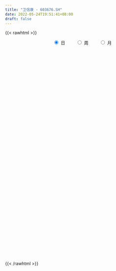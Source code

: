```yaml
---
title: "卫信康 - 603676.SH"
date: 2022-05-24T19:51:41+08:00
draft: false
---
```

{{< rawhtml >}}
    <div style="text-align: center">
        <label style="padding: 1rem;"><input style="margin-right: .5rem" type="radio" name="period" value="D" checked onclick="period_change(this)">日</label>
        <label style="padding: 1rem;"><input style="margin-right: .5rem" type="radio" name="period" value="W" onclick="period_change(this)">周</label>
        <label style="padding: 1rem;"><input style="margin-right: .5rem" type="radio" name="period" value="M" onclick="period_change(this)">月</label>
    </div>
    <div id="chart" style="height: 700px;"></div> 
    <script type="text/javascript">
        const D_v = [51469.38,38297.45,28417.0,18062.0,15364.0,13854.78,20343.0,12033.0,12752.0,13199.0,12046.0,19842.0,9001.0,27694.0,12407.0,10334.0,9822.0,8444.0,9913.0,22458.0,13952.34,9989.0,15238.0,9345.21,10021.65,7150.0,7263.0,8282.07,5361.0,6515.0,7981.56,6545.2,5023.66,6640.21,18633.0,10485.0,8469.0,8547.0,7945.0,9539.2,12580.41,9704.0,7176.0,8387.56,8080.0,9145.07,9923.0,33680.2,16394.0,13891.58,9801.7,11258.21,7076.0,8524.0,7328.0,6845.0,7321.78,10237.0,11232.2,5251.0,5766.0,6593.0,6532.93,7504.97,7761.0,6211.07,15252.0,23935.0,58861.55,142239.61,79135.41,52241.41,31702.41,38701.0,30634.76,33132.41,18964.27,28352.0,24193.0,20088.35,25579.0,39468.0,29443.0,21158.0,19043.0,20056.0,29742.0,30616.0,22480.0,54378.0,38755.0,30558.0,33265.0,23642.0,84705.91,62826.0,45919.0,27436.41,68229.91,39587.0,30667.0,76437.0,46989.0,30544.0,28508.0,21761.0,32724.72,15696.91,26702.0,14794.0,14939.0,15661.0,12361.0,22045.0,24728.0,25285.41,11933.0,12521.0,10003.0,16863.0,13709.0,14548.0,17089.0,16891.0,17720.0,15606.0,13464.0,13029.0,17147.0,10957.0,12429.0,12118.0,23657.0,17147.0,22587.78,29325.78,26218.0,30756.0,20590.0,20632.98,14948.96,10660.04,17464.0,13431.98,16808.98,30203.0,17222.0,14065.0,16259.78,30285.0,23901.0,33184.72,22745.0,37470.0,44166.0,28099.0,46599.0,38379.0,50901.04,52855.85,59975.0,36475.0,38357.0,35196.1,81528.72,35828.65,393251.87,240738.69,194837.72,140002.09,88753.0,101485.29,73860.0,39254.0,91150.0,59311.0,55040.0,50745.91,37150.0,38376.0,43866.0,65751.0,60310.0,42166.96,48074.0,27195.0,37824.0,30246.0,47927.96,35173.0,39691.0,63027.06,33166.0,30417.0,26086.0,21210.0,20202.0,43040.0,42641.0,42037.98,44777.0,43862.0,35649.0,41135.0,38302.0,38516.0,35529.0,26231.8,61080.0,155083.0,94805.0,108165.0,87726.0,57350.0,41761.78,47566.94,71077.94,41990.94,44755.0,40146.0,34773.0,27155.0,20821.0,25433.0,20025.0,25244.0,22538.0,20167.0,21314.0,32737.0,21119.0,41864.0,30974.0,35667.0,23232.8,9160.0,130161.21,63788.0,51487.0,41949.0,43337.8,47294.0,36605.8,31880.0,27051.0,23199.0,26757.8,29093.0,23125.0,33556.0]
const D_histogram = [0.0,-0.0006317949,-0.0180389299,-0.0248022257,-0.0333282251,-0.0367499902,-0.0474371343,-0.0512819713,-0.0423127966,-0.036419918,-0.0276267495,-0.032570416,-0.0274750053,-0.0061958299,0.0001684967,0.0024728087,0.0008295971,0.0063690527,0.0084474415,0.0031228817,0.0023647745,-0.0037931135,-0.0187476173,-0.0288163505,-0.0377819859,-0.0352892886,-0.024388617,-0.0151156009,-0.0073144232,-0.002104398,0.0012132212,0.0082734498,0.0077178581,0.0100584721,0.0204505138,0.0161523565,0.0175132316,0.0152898803,0.0160071212,0.0076443832,0.0048604586,0.0063462627,0.011054074,0.0104894483,0.0117312653,0.0146516662,0.0203522146,0.0344700295,0.0390050947,0.0365690653,0.0291698645,0.014514002,-0.0014022849,-0.0223764402,-0.0300540299,-0.0308411486,-0.0201779552,-0.0073181572,0.0005173881,0.0016010144,-0.0028841391,0.001507353,0.0093143798,0.0111735913,0.0130109574,0.0172613654,0.0272293023,0.0376435721,0.0936545822,0.1265936738,0.1156148842,0.0997574164,0.0833605249,0.073676856,0.0564152585,0.0319893785,0.0132150728,0.0021280078,-0.0016499617,-0.0083030432,-0.0010742603,0.0163934401,0.0201803468,0.020253299,0.0147575478,0.0041113721,0.0048256156,-0.0231259823,-0.0356179646,-0.0332168919,-0.0234458311,-0.0120668883,0.0010271968,-0.0008086941,0.0283008071,0.0228853247,-0.0237214959,-0.0425948458,-0.0104519304,0.0086098176,0.013986435,0.039827874,0.045142008,0.0352940316,0.0310566057,0.0189999333,-0.0050270849,-0.0161405912,-0.0427914946,-0.0547119635,-0.0719663307,-0.0921335302,-0.107115658,-0.1095220608,-0.097288706,-0.1094841719,-0.1080225342,-0.0965549515,-0.0843023309,-0.0675405878,-0.0505918836,-0.0298319292,-0.0096179652,-0.0003565949,0.0149569275,0.018548909,0.0247743077,0.0252475268,0.0296911597,0.0286646366,0.0273888886,0.027875913,0.0357605099,0.0414051667,0.0375974796,0.0490389886,0.0540106064,0.0462470038,0.0422899661,0.0235990871,0.0074483446,-0.0030897343,0.0012985643,0.0007695395,0.0048425297,0.0179571901,0.0213325114,0.0234832557,0.019594777,0.0267582731,0.0302015969,0.040636498,0.0305632385,0.0304304407,0.0428475024,0.0445130461,0.0488236314,0.0512639473,0.0618598979,0.0743184874,0.0539368709,0.0451878097,0.0191965681,0.0137113147,0.0666456541,0.1590130476,0.2421738926,0.2316898961,0.1874215363,0.1155749449,0.0720654086,0.0095048047,-0.0528042995,-0.096891008,-0.1346824593,-0.1477329838,-0.1761643634,-0.1651191594,-0.1429351751,-0.1280084713,-0.1079103895,-0.0802732,-0.0932106602,-0.0821874513,-0.0584512221,-0.0450885575,-0.0279765664,-0.0144532578,0.0140137078,0.0196903639,0.0375434564,0.0320127436,0.0369313691,0.0282739451,0.0140494172,0.0021546015,-0.0038323009,-0.0026027766,0.0018149894,-0.0360388277,-0.0753467959,-0.0546216278,-0.0297778153,-0.0189032396,-0.0517728283,-0.0668233215,-0.0640202855,-0.0564097943,0.011379429,0.0482139394,0.0776457064,0.1026322749,0.1130780961,0.1014793873,0.0815457388,0.0649051267,0.0619019253,0.0400211392,0.0245948286,-0.0109222147,-0.0635267502,-0.1124518084,-0.1313607198,-0.1607979365,-0.1751409767,-0.1935502744,-0.2035293881,-0.2008558531,-0.1956778327,-0.2066244463,-0.2081257672,-0.2395299674,-0.2568520372,-0.2453471086,-0.2253905372,-0.1521676612,-0.0707481462,-0.0074433322,0.0533313163,0.1034690559,0.1376938907,0.1757912863,0.208174546,0.2137444111,0.1959854218,0.179404863,0.1589177889,0.1379703003,0.1270905223,0.0813201796]
const D_fast = [0.0,-0.0007897436,-0.0227066111,-0.0356704634,-0.052528519,-0.0651377817,-0.0876842094,-0.1043495392,-0.1059585636,-0.1091706646,-0.1072841834,-0.1203704539,-0.1221437946,-0.1024135766,-0.0960071258,-0.0930846116,-0.094520424,-0.0873887052,-0.083198456,-0.0877422954,-0.087909209,-0.0950153754,-0.1146567835,-0.1319296043,-0.1503407362,-0.156670361,-0.1518668436,-0.1463727278,-0.1404001558,-0.1357162301,-0.1320953057,-0.1229667147,-0.1215928418,-0.1167376098,-0.1012329396,-0.1014930079,-0.0957538248,-0.0941547061,-0.0894356848,-0.0958873271,-0.097456137,-0.0943837672,-0.0869124374,-0.0848547011,-0.0806800677,-0.0740967503,-0.0633081483,-0.0405728259,-0.026286487,-0.0195802501,-0.0196869848,-0.0307143468,-0.0469812049,-0.0735494703,-0.0887405674,-0.0972379733,-0.0916192687,-0.08058901,-0.0726241177,-0.0711402378,-0.076346426,-0.0715780957,-0.061442474,-0.0567898647,-0.0516997592,-0.0431340098,-0.0263587474,-0.0065335845,0.0728910711,0.1374785811,0.1554035126,0.1644853989,0.1689286386,0.1776641838,0.1745064008,0.1580778655,0.1426073279,0.1320522649,0.127861805,0.1191329626,0.1260931806,0.147659241,0.1564912343,0.1616275113,0.159821147,0.1502028143,0.1521234617,0.1183903683,0.0969938949,0.0910907445,0.0950003476,0.1033625683,0.1167134526,0.1146753882,0.1508600911,0.15116594,0.0986287453,0.069106684,0.0986366168,0.1198508192,0.1287240454,0.1645224529,0.1811220889,0.1800976203,0.1836243459,0.1763176569,0.1510338674,0.1358852133,0.0985364363,0.0729379764,0.0376920266,-0.0055085554,-0.0472695977,-0.0770565157,-0.0891453374,-0.1287118462,-0.1542558421,-0.1669269974,-0.1757499595,-0.1758733633,-0.17157263,-0.1582706579,-0.1404611852,-0.1312889637,-0.1122362093,-0.1040070005,-0.091588025,-0.0848029242,-0.0729365014,-0.0667968653,-0.0612253912,-0.0537693885,-0.0369446641,-0.0209487157,-0.0153570329,0.0083442233,0.0268184926,0.0306166411,0.0372320948,0.0244409877,0.0101523312,-0.0011581812,0.0035547585,0.0032181185,0.0085017411,0.0261056991,0.0348141482,0.0428357064,0.043845922,0.0576989864,0.0686927094,0.0892867349,0.0868542851,0.0943290975,0.1174580348,0.13025184,0.1467683331,0.1620246359,0.188085561,0.2191237723,0.2122263735,0.2147742648,0.1935821651,0.1915247405,0.2611204934,0.3932411488,0.5369454669,0.5843839445,0.5869709688,0.5440181136,0.5185249294,0.4583405267,0.3828303476,0.3145208871,0.243058821,0.1930750505,0.1206025801,0.0903679942,0.0768181848,0.0597427707,0.0528632552,0.0604321447,0.0241920194,0.0146683655,0.0237917891,0.0258823144,0.0360001639,0.0459101581,0.0778805506,0.0884797977,0.1157187543,0.1181912274,0.1323426951,0.1307537574,0.1200415839,0.1086854185,0.1017404408,0.1023192709,0.1071907843,0.0603272603,0.0021825931,0.0092523543,0.026651713,0.0328004788,-0.013012317,-0.0447686406,-0.057970676,-0.0644626333,0.0061714472,0.0550594425,0.1039026361,0.1545472733,0.1932626185,0.2070337566,0.2074865427,0.2070722123,0.2195444923,0.2076689909,0.1983913874,0.1601437905,0.0916575674,0.0146195571,-0.0371295343,-0.1067662351,-0.1648945194,-0.2316913858,-0.2925528465,-0.3400932747,-0.3838347125,-0.4464374377,-0.4999702003,-0.5912568924,-0.6727919715,-0.7226238201,-0.759014883,-0.7238339222,-0.6601014439,-0.5986574629,-0.5245499853,-0.4485449817,-0.3798966743,-0.297851457,-0.2134245608,-0.154418593,-0.1231812269,-0.0949105699,-0.0756681968,-0.0621231103,-0.0412302577,-0.0666705555]
const D_slow = [0.0,-0.0001579487,-0.0046676812,-0.0108682376,-0.0192002939,-0.0283877915,-0.040247075,-0.0530675679,-0.063645767,-0.0727507465,-0.0796574339,-0.0878000379,-0.0946687892,-0.0962177467,-0.0961756225,-0.0955574203,-0.0953500211,-0.0937577579,-0.0916458975,-0.0908651771,-0.0902739835,-0.0912222619,-0.0959091662,-0.1031132538,-0.1125587503,-0.1213810724,-0.1274782267,-0.1312571269,-0.1330857327,-0.1336118322,-0.1333085269,-0.1312401644,-0.1293106999,-0.1267960819,-0.1216834534,-0.1176453643,-0.1132670564,-0.1094445863,-0.105442806,-0.1035317102,-0.1023165956,-0.1007300299,-0.0979665114,-0.0953441493,-0.092411333,-0.0887484165,-0.0836603628,-0.0750428554,-0.0652915818,-0.0561493154,-0.0488568493,-0.0452283488,-0.04557892,-0.0511730301,-0.0586865376,-0.0663968247,-0.0714413135,-0.0732708528,-0.0731415058,-0.0727412522,-0.0734622869,-0.0730854487,-0.0707568538,-0.0679634559,-0.0647107166,-0.0603953752,-0.0535880497,-0.0441771566,-0.0207635111,0.0108849074,0.0397886284,0.0647279825,0.0855681137,0.1039873277,0.1180911423,0.126088487,0.1293922552,0.1299242571,0.1295117667,0.1274360059,0.1271674408,0.1312658008,0.1363108875,0.1413742123,0.1450635992,0.1460914422,0.1472978461,0.1415163506,0.1326118594,0.1243076364,0.1184461787,0.1154294566,0.1156862558,0.1154840823,0.1225592841,0.1282806152,0.1223502413,0.1117015298,0.1090885472,0.1112410016,0.1147376104,0.1246945789,0.1359800809,0.1448035888,0.1525677402,0.1573177235,0.1560609523,0.1520258045,0.1413279309,0.12764994,0.1096583573,0.0866249748,0.0598460603,0.0324655451,0.0081433686,-0.0192276744,-0.0462333079,-0.0703720458,-0.0914476285,-0.1083327755,-0.1209807464,-0.1284387287,-0.13084322,-0.1309323687,-0.1271931368,-0.1225559096,-0.1163623327,-0.110050451,-0.1026276611,-0.0954615019,-0.0886142798,-0.0816453015,-0.072705174,-0.0623538824,-0.0529545125,-0.0406947653,-0.0271921137,-0.0156303628,-0.0050578713,0.0008419005,0.0027039867,0.0019315531,0.0022561942,0.002448579,0.0036592115,0.008148509,0.0134816368,0.0193524507,0.024251145,0.0309407133,0.0384911125,0.048650237,0.0562910466,0.0638986568,0.0746105324,0.0857387939,0.0979447018,0.1107606886,0.1262256631,0.1448052849,0.1582895026,0.1695864551,0.1743855971,0.1778134258,0.1944748393,0.2342281012,0.2947715743,0.3526940484,0.3995494325,0.4284431687,0.4464595208,0.448835722,0.4356346471,0.4114118951,0.3777412803,0.3408080343,0.2967669435,0.2554871536,0.2197533599,0.187751242,0.1607736447,0.1407053447,0.1174026796,0.0968558168,0.0822430112,0.0709708719,0.0639767303,0.0603634158,0.0638668428,0.0687894338,0.0781752979,0.0861784838,0.095411326,0.1024798123,0.1059921666,0.106530817,0.1055727417,0.1049220476,0.1053757949,0.096366088,0.077529389,0.0638739821,0.0564295283,0.0517037184,0.0387605113,0.0220546809,0.0060496095,-0.008052839,-0.0052079818,0.0068455031,0.0262569297,0.0519149984,0.0801845224,0.1055543693,0.1259408039,0.1421670856,0.1576425669,0.1676478517,0.1737965589,0.1710660052,0.1551843176,0.1270713655,0.0942311856,0.0540317014,0.0102464573,-0.0381411113,-0.0890234584,-0.1392374216,-0.1881568798,-0.2398129914,-0.2918444332,-0.351726925,-0.4159399343,-0.4772767115,-0.5336243458,-0.5716662611,-0.5893532976,-0.5912141307,-0.5778813016,-0.5520140376,-0.517590565,-0.4736427434,-0.4215991069,-0.3681630041,-0.3191666487,-0.2743154329,-0.2345859857,-0.2000934106,-0.16832078,-0.1479907351]
const D_data = [['2021-05-13', 8.3987, 8.6757, 8.2899, 8.7746],['2021-05-14', 8.646, 8.6658, 8.5075, 8.8142],['2021-05-17', 8.6757, 8.3987, 8.3295, 8.7351],['2021-05-18', 8.3097, 8.4482, 8.2701, 8.4482],['2021-05-19', 8.4086, 8.3591, 8.3492, 8.5273],['2021-05-20', 8.3295, 8.3591, 8.2305, 8.4581],['2021-05-21', 8.3591, 8.191, 8.1811, 8.4482],['2021-05-24', 8.1217, 8.191, 8.092, 8.2108],['2021-05-25', 8.2108, 8.3196, 8.2009, 8.3295],['2021-05-26', 8.3196, 8.28, 8.2404, 8.3789],['2021-05-27', 8.2701, 8.3196, 8.2503, 8.3196],['2021-05-28', 8.2602, 8.1217, 8.1019, 8.3295],['2021-05-31', 8.1712, 8.2108, 8.1217, 8.2206],['2021-06-01', 8.2899, 8.4581, 8.2108, 8.5471],['2021-06-02', 8.44, 8.33, 8.31, 8.48],['2021-06-03', 8.32, 8.29, 8.26, 8.37],['2021-06-04', 8.3, 8.23, 8.22, 8.31],['2021-06-07', 8.24, 8.32, 8.23, 8.35],['2021-06-08', 8.32, 8.29, 8.26, 8.38],['2021-06-09', 8.29, 8.18, 8.12, 8.3],['2021-06-10', 8.18, 8.21, 8.11, 8.24],['2021-06-11', 8.24, 8.11, 8.11, 8.24],['2021-06-15', 8.2, 7.92, 7.9, 8.2],['2021-06-16', 7.88, 7.88, 7.85, 7.98],['2021-06-17', 7.89, 7.8, 7.76, 7.9],['2021-06-18', 7.8, 7.88, 7.74, 7.9],['2021-06-21', 7.88, 7.98, 7.87, 8.04],['2021-06-22', 7.98, 7.98, 7.92, 8.03],['2021-06-23', 7.95, 7.98, 7.93, 8.02],['2021-06-24', 8.0, 7.96, 7.94, 8.02],['2021-06-25', 7.96, 7.94, 7.86, 7.96],['2021-06-28', 7.93, 8.0, 7.92, 8.01],['2021-06-29', 8.01, 7.91, 7.9, 8.01],['2021-06-30', 7.9, 7.94, 7.86, 7.98],['2021-07-01', 7.95, 8.07, 7.93, 8.2],['2021-07-02', 8.07, 7.9, 7.87, 8.08],['2021-07-05', 7.9, 7.96, 7.88, 8.05],['2021-07-06', 8.0, 7.91, 7.88, 8.02],['2021-07-07', 7.89, 7.94, 7.88, 7.95],['2021-07-08', 7.9, 7.8, 7.8, 7.95],['2021-07-09', 7.77, 7.83, 7.62, 7.84],['2021-07-12', 7.85, 7.87, 7.81, 7.91],['2021-07-13', 7.98, 7.92, 7.85, 7.98],['2021-07-14', 7.92, 7.86, 7.85, 7.92],['2021-07-15', 7.85, 7.88, 7.72, 7.88],['2021-07-16', 7.87, 7.91, 7.84, 7.95],['2021-07-19', 7.86, 7.97, 7.78, 7.98],['2021-07-20', 8.03, 8.14, 7.9, 8.27],['2021-07-21', 8.13, 8.09, 8.05, 8.22],['2021-07-22', 8.08, 8.03, 7.96, 8.09],['2021-07-23', 8.03, 7.96, 7.92, 8.03],['2021-07-26', 7.94, 7.82, 7.68, 7.98],['2021-07-27', 7.78, 7.72, 7.7, 7.83],['2021-07-28', 7.72, 7.54, 7.44, 7.72],['2021-07-29', 7.59, 7.6, 7.52, 7.7],['2021-07-30', 7.58, 7.63, 7.46, 7.63],['2021-08-02', 7.62, 7.77, 7.58, 7.77],['2021-08-03', 7.99, 7.84, 7.8, 7.99],['2021-08-04', 7.88, 7.82, 7.7, 7.88],['2021-08-05', 7.79, 7.75, 7.71, 7.86],['2021-08-06', 7.75, 7.66, 7.62, 7.76],['2021-08-09', 7.67, 7.76, 7.62, 7.81],['2021-08-10', 7.74, 7.83, 7.74, 7.84],['2021-08-11', 7.83, 7.78, 7.76, 7.85],['2021-08-12', 7.99, 7.79, 7.72, 7.99],['2021-08-13', 7.79, 7.84, 7.76, 7.84],['2021-08-16', 7.85, 7.96, 7.79, 7.98],['2021-08-17', 7.94, 8.04, 7.91, 8.07],['2021-08-18', 8.4, 8.84, 8.31, 8.84],['2021-08-19', 8.84, 8.88, 8.69, 9.4],['2021-08-20', 8.78, 8.49, 8.42, 8.85],['2021-08-23', 8.41, 8.45, 8.3, 8.5],['2021-08-24', 8.39, 8.44, 8.33, 8.48],['2021-08-25', 8.4, 8.53, 8.34, 8.62],['2021-08-26', 8.49, 8.43, 8.37, 8.62],['2021-08-27', 8.42, 8.28, 8.19, 8.45],['2021-08-30', 8.32, 8.27, 8.21, 8.32],['2021-08-31', 8.26, 8.31, 8.23, 8.35],['2021-09-01', 8.3, 8.38, 8.25, 8.4],['2021-09-02', 8.41, 8.33, 8.25, 8.44],['2021-09-03', 8.36, 8.52, 8.29, 8.53],['2021-09-06', 8.51, 8.74, 8.44, 8.78],['2021-09-07', 8.73, 8.66, 8.53, 8.78],['2021-09-08', 8.59, 8.66, 8.54, 8.69],['2021-09-09', 8.65, 8.61, 8.58, 8.75],['2021-09-10', 8.53, 8.53, 8.51, 8.72],['2021-09-13', 8.42, 8.67, 8.15, 8.69],['2021-09-14', 8.66, 8.25, 8.21, 8.66],['2021-09-15', 8.26, 8.33, 8.21, 8.4],['2021-09-16', 8.32, 8.48, 8.26, 8.95],['2021-09-17', 8.48, 8.6, 8.37, 8.7],['2021-09-22', 8.54, 8.68, 8.5, 8.79],['2021-09-23', 8.63, 8.78, 8.61, 8.78],['2021-09-24', 8.76, 8.64, 8.51, 8.77],['2021-09-27', 8.62, 9.13, 8.48, 9.15],['2021-09-28', 9.0, 8.8, 8.61, 9.07],['2021-09-29', 8.68, 8.16, 8.04, 8.74],['2021-09-30', 8.21, 8.32, 8.18, 8.43],['2021-10-08', 8.32, 8.99, 8.3, 9.06],['2021-10-11', 9.09, 8.98, 8.88, 9.11],['2021-10-12', 9.0, 8.9, 8.82, 9.15],['2021-10-13', 8.91, 9.28, 8.91, 9.66],['2021-10-14', 9.2, 9.16, 9.05, 9.4],['2021-10-15', 9.14, 9.01, 9.0, 9.3],['2021-10-18', 8.93, 9.09, 8.87, 9.2],['2021-10-19', 9.1, 8.99, 8.9, 9.1],['2021-10-20', 8.97, 8.77, 8.69, 8.97],['2021-10-21', 8.82, 8.85, 8.72, 8.87],['2021-10-22', 8.79, 8.55, 8.51, 8.84],['2021-10-25', 8.47, 8.61, 8.47, 8.67],['2021-10-26', 8.55, 8.43, 8.41, 8.64],['2021-10-27', 8.42, 8.24, 8.22, 8.48],['2021-10-28', 8.25, 8.14, 8.13, 8.36],['2021-10-29', 8.29, 8.17, 8.07, 8.29],['2021-11-01', 8.19, 8.3, 8.0, 8.36],['2021-11-02', 8.22, 7.91, 7.9, 8.34],['2021-11-03', 7.92, 7.96, 7.88, 8.03],['2021-11-04', 7.99, 8.03, 7.91, 8.17],['2021-11-05', 8.05, 8.02, 7.98, 8.09],['2021-11-08', 8.0, 8.08, 7.76, 8.08],['2021-11-09', 8.0, 8.11, 7.98, 8.16],['2021-11-10', 8.18, 8.21, 8.03, 8.21],['2021-11-11', 8.17, 8.28, 8.15, 8.32],['2021-11-12', 8.31, 8.2, 8.12, 8.31],['2021-11-15', 8.2, 8.33, 8.2, 8.35],['2021-11-16', 8.3, 8.23, 8.23, 8.41],['2021-11-17', 8.29, 8.29, 8.21, 8.31],['2021-11-18', 8.29, 8.24, 8.23, 8.44],['2021-11-19', 8.23, 8.31, 8.1, 8.32],['2021-11-22', 8.26, 8.26, 8.22, 8.38],['2021-11-23', 8.2, 8.26, 8.17, 8.28],['2021-11-24', 8.23, 8.29, 8.18, 8.3],['2021-11-25', 8.25, 8.42, 8.25, 8.49],['2021-11-26', 8.42, 8.45, 8.31, 8.47],['2021-11-29', 8.45, 8.36, 8.31, 8.6],['2021-11-30', 8.34, 8.6, 8.28, 8.62],['2021-12-01', 8.56, 8.6, 8.48, 8.7],['2021-12-02', 8.6, 8.47, 8.45, 8.75],['2021-12-03', 8.48, 8.52, 8.44, 8.65],['2021-12-06', 8.5, 8.3, 8.27, 8.5],['2021-12-07', 8.34, 8.25, 8.12, 8.35],['2021-12-08', 8.25, 8.25, 8.18, 8.28],['2021-12-09', 8.22, 8.42, 8.22, 8.44],['2021-12-10', 8.4, 8.37, 8.34, 8.45],['2021-12-13', 8.37, 8.44, 8.32, 8.47],['2021-12-14', 8.44, 8.61, 8.37, 8.67],['2021-12-15', 8.64, 8.55, 8.51, 8.64],['2021-12-16', 8.52, 8.57, 8.51, 8.62],['2021-12-17', 8.57, 8.51, 8.47, 8.57],['2021-12-20', 8.46, 8.68, 8.4, 8.68],['2021-12-21', 8.68, 8.69, 8.58, 8.72],['2021-12-22', 8.69, 8.85, 8.65, 8.95],['2021-12-23', 8.85, 8.63, 8.61, 8.85],['2021-12-24', 8.61, 8.76, 8.53, 8.87],['2021-12-27', 8.7, 8.99, 8.66, 9.09],['2021-12-28', 8.96, 8.94, 8.85, 9.06],['2021-12-29', 8.9, 9.04, 8.88, 9.23],['2021-12-30', 9.04, 9.09, 8.93, 9.14],['2021-12-31', 9.09, 9.29, 8.99, 9.41],['2022-01-04', 9.27, 9.45, 9.2, 9.55],['2022-01-05', 9.52, 9.09, 9.01, 9.52],['2022-01-06', 9.08, 9.22, 9.04, 9.26],['2022-01-07', 9.15, 8.96, 8.9, 9.3],['2022-01-10', 8.99, 9.17, 8.96, 9.22],['2022-01-11', 9.18, 10.09, 9.11, 10.09],['2022-01-12', 11.1, 11.1, 11.1, 11.1],['2022-01-13', 12.2, 11.66, 11.03, 12.21],['2022-01-14', 10.8, 10.92, 10.58, 11.5],['2022-01-17', 10.95, 10.57, 10.49, 11.18],['2022-01-18', 10.63, 10.09, 10.01, 10.68],['2022-01-19', 10.03, 10.27, 9.9, 10.27],['2022-01-20', 10.25, 9.84, 9.77, 10.42],['2022-01-21', 9.9, 9.55, 9.5, 10.04],['2022-01-24', 9.44, 9.49, 9.35, 9.59],['2022-01-25', 9.55, 9.31, 9.31, 10.13],['2022-01-26', 9.35, 9.42, 9.21, 9.59],['2022-01-27', 9.33, 9.03, 9.0, 9.43],['2022-01-28', 9.1, 9.38, 9.1, 9.56],['2022-02-07', 9.43, 9.52, 9.26, 9.6],['2022-02-08', 9.47, 9.45, 9.2, 9.49],['2022-02-09', 9.37, 9.54, 9.35, 9.6],['2022-02-10', 9.47, 9.71, 9.46, 9.82],['2022-02-11', 9.61, 9.19, 9.15, 9.65],['2022-02-14', 9.15, 9.43, 9.08, 9.63],['2022-02-15', 9.4, 9.64, 9.33, 9.69],['2022-02-16', 9.65, 9.58, 9.52, 9.65],['2022-02-17', 9.52, 9.69, 9.52, 9.94],['2022-02-18', 9.6, 9.72, 9.54, 9.79],['2022-02-21', 9.7, 10.03, 9.64, 10.07],['2022-02-22', 10.0, 9.86, 9.78, 10.01],['2022-02-23', 9.86, 10.11, 9.84, 10.14],['2022-02-24', 10.11, 9.89, 9.76, 10.27],['2022-02-25', 10.01, 10.06, 9.97, 10.2],['2022-02-28', 10.05, 9.92, 9.77, 10.05],['2022-03-01', 9.92, 9.82, 9.73, 9.96],['2022-03-02', 9.77, 9.8, 9.67, 9.82],['2022-03-03', 9.85, 9.84, 9.69, 9.88],['2022-03-04', 9.8, 9.93, 9.76, 10.22],['2022-03-07', 9.94, 10.0, 9.88, 10.17],['2022-03-08', 9.92, 9.38, 9.38, 10.05],['2022-03-09', 9.4, 9.12, 8.7, 9.51],['2022-03-10', 9.22, 9.78, 9.22, 9.8],['2022-03-11', 9.65, 9.93, 9.63, 9.97],['2022-03-14', 9.9, 9.84, 9.74, 10.11],['2022-03-15', 9.84, 9.21, 9.18, 9.92],['2022-03-16', 9.32, 9.26, 8.81, 9.47],['2022-03-17', 9.32, 9.4, 9.21, 9.72],['2022-03-18', 9.34, 9.44, 9.31, 9.6],['2022-03-21', 9.44, 10.38, 9.41, 10.38],['2022-03-22', 10.65, 10.3, 10.2, 10.84],['2022-03-23', 10.37, 10.44, 10.15, 10.68],['2022-03-24', 10.38, 10.61, 10.29, 10.82],['2022-03-25', 10.51, 10.62, 10.39, 10.8],['2022-03-28', 10.62, 10.44, 10.32, 10.68],['2022-03-29', 10.42, 10.34, 10.21, 10.47],['2022-03-30', 10.4, 10.36, 10.12, 10.5],['2022-03-31', 10.39, 10.55, 10.23, 10.83],['2022-04-01', 10.5, 10.31, 10.15, 10.52],['2022-04-06', 10.4, 10.34, 10.28, 10.64],['2022-04-07', 10.28, 9.98, 9.9, 10.28],['2022-04-08', 10.02, 9.52, 9.44, 10.05],['2022-04-11', 9.49, 9.24, 9.1, 9.52],['2022-04-12', 9.24, 9.35, 9.03, 9.35],['2022-04-13', 9.28, 8.98, 8.98, 9.34],['2022-04-14', 8.98, 8.92, 8.88, 9.13],['2022-04-15', 8.92, 8.63, 8.6, 8.92],['2022-04-18', 8.62, 8.49, 8.3, 8.63],['2022-04-19', 8.55, 8.45, 8.34, 8.67],['2022-04-20', 8.45, 8.32, 8.3, 8.55],['2022-04-21', 8.23, 7.91, 7.9, 8.4],['2022-04-22', 7.91, 7.79, 7.72, 7.94],['2022-04-25', 7.78, 7.1, 7.05, 7.79],['2022-04-26', 7.12, 6.89, 6.81, 7.21],['2022-04-27', 6.7, 6.97, 6.52, 6.99],['2022-04-28', 6.97, 6.9, 6.77, 7.04],['2022-04-29', 7.53, 7.59, 7.53, 7.59],['2022-05-05', 8.33, 7.94, 7.53, 8.33],['2022-05-06', 7.7, 7.99, 7.61, 8.1],['2022-05-09', 7.98, 8.23, 7.97, 8.38],['2022-05-10', 8.17, 8.38, 8.1, 8.44],['2022-05-11', 8.38, 8.43, 8.38, 8.81],['2022-05-12', 8.43, 8.73, 8.38, 8.83],['2022-05-13', 8.8, 8.94, 8.74, 9.03],['2022-05-16', 8.88, 8.82, 8.77, 9.08],['2022-05-17', 8.85, 8.61, 8.52, 8.88],['2022-05-18', 8.61, 8.64, 8.55, 8.8],['2022-05-19', 8.54, 8.59, 8.4, 8.61],['2022-05-20', 8.59, 8.56, 8.41, 8.7],['2022-05-23', 8.56, 8.68, 8.54, 8.73],['2022-05-24', 8.66, 8.15, 8.13, 8.86]]
const W_v = [404.0,2691.84,1173813.5600000001,1225739.1400000001,591678.84,1220931.4199999999,1713522.1300000001,627828.88,910984.59,766935.7600000001,441050.66,396503.4299999999,201778.93,168857.39,165779.13,235747.84,168485.52,110988.97,105733.77,134348.57,95251.38,129697.82,1133772.4299999999,1019866.2,1360825.79,986227.5900000001,940630.97,1209935.1200000001,804706.9399999999,288453.76,191946.71,608220.41,674270.0,455255.82,900567.9,1098525.23,623651.08,997700.17,587716.47,344890.78,311841.13,544597.98,433517.36,1301480.3300000001,1109267.4299999999,587519.5599999999,419663.05,259962.85,304010.8,327724.57,437483.89,288735.37,238841.95,234849.4,186680.27,315223.02,432057.61,232476.72,154110.05,133279.55,114625.45,156005.25,162744.3,104908.45,132557.54,145361.84,120229.76,204203.95,239176.59,95658.19,136887.0,55386.78,77996.13,79350.23,49564.57,92432.0,151996.78,83892.85,66727.0,227438.29,225818.51,277438.27,377820.84,229877.79,661119.02,238692.47,183167.36,305116.85,124903.85,85486.76,28811.06,78495.0,96089.13,62679.56,62294.9,52630.78,99147.0,126506.0,170270.27,159825.49,121605.28,298724.4999999999,171804.9,251039.44,120678.36,232088.12,283570.5,267113.16,179140.29,165272.74,183249.0,199188.16,12918.0,51298.8,116338.6,58693.0,66591.0,45168.0,44661.4,47609.6,46833.59,57517.0,71545.39,106131.44,48150.35,93108.2,97037.41,162653.1,193552.25,252618.16,117673.27,128534.78,146757.44,104563.9,365633.13,261793.58,126565.16,248104.41,857288.03,1002814.7700000001,436203.3,199353.47,213341.02,188325.21,203917.89,117796.2,314698.2,126048.22,275559.4,83085.56,170499.71,424718.41,438109.88,234566.0,357814.78,623497.9,158438.84,129831.68,101479.78,144824.7,109710.42,63976.15,66744.0,22837.44,11472.72,46407.78,45691.28,39839.0,36776.43,38258.0,61408.0,40279.78,47214.99,72639.41,74177.0,90752.0,113001.97,87158.35,94730.78,53938.07,54216.07,47071.41,25639.0,39206.0,104905.89,88921.0,147178.84,92578.0,61442.0,54099.0,31389.0,47131.0,98159.39,461026.12,88402.0,187505.73,96040.78,69872.0,69258.0,64756.34,41754.86,35402.63,47327.07,47080.61,42492.63,83690.48,41031.21,39807.98,34602.97,319423.5699999999,186411.99,117176.62,129168.0,175971.0,87465.0,220887.32,68229.91,224224.0,125392.63,79800.0,84470.41,79100.0,76966.0,76308.0,129477.56,77137.96,94558.76,147585.72,208144.04,187662.85,786544.03,598938.1,295500.91,245453.0,185505.96,218985.02,140955.0,208966.98,179713.8,506859.0,259747.6,119674.0,118678.0,117875.0,140897.8,193949.21,220673.6,137980.8,56681.0]
const W_histogram = [0.0,0.3038039886,0.6578953872,0.7838856809,0.8271448832,0.9921801388,1.1396665024,1.078047457,1.0133970798,0.8905412218,0.641412626,0.4913006506,0.2390641063,0.0502844736,-0.1506964177,-0.2498856036,-0.4335858871,-0.6184692122,-0.6975404591,-0.7825410493,-0.8107416732,-0.7457444697,-0.4930353317,-0.2464638411,-0.1196537943,0.0199120944,0.0584307557,0.1799279983,-0.0432322058,-0.2529060987,-0.3015731739,-0.2903751991,-0.1729634109,-0.2080883956,-0.1580898464,0.0097550734,0.1203682294,0.2376977253,0.1697643548,0.1286212177,0.142311551,0.1344388418,0.16430698,0.5496373607,0.410156529,0.334418647,0.1892099132,-0.0580612552,-0.1653681421,-0.3722880113,-0.3646513566,-0.3985471182,-0.4864537398,-0.6193889209,-0.6063556821,-0.636905562,-0.5603315783,-0.5150779538,-0.4944061051,-0.4847205465,-0.4456626279,-0.3992330183,-0.4535765891,-0.4871090965,-0.4703127168,-0.3879946506,-0.3349909027,-0.2347993092,-0.1785756926,-0.153701503,-0.1168959112,-0.1024312815,-0.0962338194,-0.0934473632,-0.0914811186,-0.0661514566,-0.015459495,-0.0065613184,-0.0624731422,0.0111286409,0.0844338364,0.1579021889,0.2241281342,0.2787051066,0.3881847731,0.4159541803,0.442033851,0.401487553,0.3579357528,0.2589055311,0.1516059615,0.0512821491,-0.0007387601,-0.067931594,-0.0994879891,-0.15728779,-0.1199962026,-0.0851433126,-0.0327048158,0.0117315416,0.0708068594,0.0854983024,0.0996961452,0.0937486056,0.0715008144,0.1010365655,0.1530755994,0.1425670079,0.1767201455,0.1901374043,0.2095428089,0.1331061006,0.0682221152,0.0402327357,0.0109613952,-0.0031429022,-0.0409516358,-0.0619821757,-0.1014448798,-0.1161968333,-0.1244864546,-0.1210894911,-0.0970658151,-0.0705777123,-0.0525858632,-0.017468308,0.02028978,0.0702557783,0.096797279,0.0906883211,0.0560595721,0.0473751173,-0.0025513928,-0.001510163,0.0131991932,0.002335946,-0.0145529357,0.0681974937,0.2265138562,0.2485622789,0.1803384294,0.0731601303,0.0432291636,-0.0009573028,-0.0498713279,-0.0688913011,-0.0433355138,-0.0409804409,-0.0146832203,-0.0227091045,0.0012569216,0.0585341722,0.0552691456,0.0608234926,0.1838459976,0.2000176303,0.1706454339,0.1372289345,0.090725181,0.0818115499,0.0209815329,-0.02379674,-0.085781334,-0.1386917657,-0.1462063539,-0.1327474974,-0.1406436471,-0.1422427519,-0.1268638294,-0.1070466024,-0.1010181294,-0.0841514665,-0.0548660674,-0.0432024248,-0.0228920459,-0.0493116821,-0.1174165396,-0.1951815854,-0.2410140367,-0.2525266613,-0.267227276,-0.2812827759,-0.2758785246,-0.2295265528,-0.1808779331,-0.1133613067,-0.0543452372,0.0178412541,0.0483751765,0.0510847984,0.0727147879,0.0929127467,0.1140951517,0.1591449806,0.1526699104,0.1675493917,0.1422573041,0.1186661381,0.1084413175,0.0923135329,0.0661009858,0.053298075,0.0430679705,0.0329740398,0.0329920957,0.0373574768,0.0198829792,0.0125647524,0.0215399248,0.070202199,0.086145427,0.1092668263,0.1207481984,0.1278858047,0.1297206501,0.1048656236,0.1275253211,0.1370063309,0.1067854406,0.0581264249,0.0150071163,-0.0013540011,-0.0045500762,0.0025978861,0.0113814252,0.0066638378,0.0122232438,0.0309247209,0.0746814933,0.0767952319,0.1986645363,0.1762401019,0.140730183,0.0972829188,0.0968652481,0.1110934565,0.1035080454,0.0907083006,0.0438338983,0.0845349868,0.0827120865,0.0235105371,-0.0749867465,-0.1895886516,-0.2670015844,-0.2781479271,-0.2114416747,-0.1838313505,-0.1836685165]
const W_fast = [0.0,0.3797549858,0.8983202312,1.220281945,1.4703273682,1.8834076585,2.3158106477,2.5237034666,2.7124023592,2.8121818067,2.7234063674,2.6961195547,2.503649037,2.3274405227,2.0887855269,1.9271249401,1.6350281848,1.2955275567,1.042071195,0.7614353425,0.5305493003,0.4091103863,0.5385606915,0.7235162218,0.82041282,0.9649567323,1.0180830826,1.1845623247,0.9505940692,0.6776936516,0.5536332829,0.492237458,0.5664083934,0.4792613098,0.4897373975,0.6600210856,0.8007262989,0.9774802262,0.9519879444,0.9430001117,0.9922683327,1.018005334,1.0889502172,1.611689938,1.5747482386,1.5826150183,1.4847087629,1.2229222806,1.0742733582,0.7742814862,0.6907553017,0.5572227605,0.347702704,0.0599202927,-0.0786353891,-0.2684116595,-0.3319205704,-0.4154364343,-0.5183661118,-0.6298606898,-0.7022184283,-0.7555970732,-0.9233347913,-1.0786445728,-1.1794263723,-1.1941069688,-1.2248509465,-1.1833591803,-1.1717794868,-1.185330673,-1.177749059,-1.1888922497,-1.2067532424,-1.2273286271,-1.2482326621,-1.2394408643,-1.1926137764,-1.1853559294,-1.2568860387,-1.1805020955,-1.0860884408,-0.9731445411,-0.8508865622,-0.7266333131,-0.5201074534,-0.3883495012,-0.2517613677,-0.1919357774,-0.1460036394,-0.1803074784,-0.2497055576,-0.3372088327,-0.3894144319,-0.4735901643,-0.5300185567,-0.6271403051,-0.6198477683,-0.6062807065,-0.5620184136,-0.5146491708,-0.4378721382,-0.4018061197,-0.3626842405,-0.3451946287,-0.3495672163,-0.2947723238,-0.2044643901,-0.1793312296,-0.1009980556,-0.0400464458,0.031744661,-0.0114155221,-0.0592439787,-0.0771751743,-0.103706166,-0.1185961889,-0.1666428315,-0.2031689152,-0.2679928394,-0.3117940011,-0.3512052361,-0.3780806454,-0.3783234232,-0.3694797485,-0.3646343652,-0.3338838869,-0.291053354,-0.223523411,-0.1727825906,-0.1562194682,-0.1768333242,-0.1736739998,-0.2242383581,-0.2235746689,-0.2055655145,-0.2158447751,-0.2363718907,-0.136572088,0.0783727386,0.162561731,0.1394224888,0.0505342223,0.0314105466,-0.0130152455,-0.0743971026,-0.1106399011,-0.0959179923,-0.1038080296,-0.0811816141,-0.0948847744,-0.0706045179,0.0013062758,0.0118585355,0.0326187557,0.2016027601,0.2677788004,0.2810679625,0.2819586967,0.2581362384,0.2696754949,0.2140908611,0.1633634032,0.0799334757,-0.0076498974,-0.0517160741,-0.071444092,-0.1145011534,-0.1516609463,-0.1679979811,-0.1749424047,-0.1941684641,-0.1983396678,-0.1827707855,-0.1819077492,-0.1673203817,-0.2060679384,-0.3035269308,-0.430087373,-0.5361733334,-0.6108176234,-0.6923250571,-0.776701251,-0.8402666308,-0.8512962973,-0.8478671608,-0.8086908611,-0.7632611008,-0.6866142961,-0.6439865795,-0.628505758,-0.5886970715,-0.545270926,-0.4955647331,-0.4107286591,-0.3790362517,-0.3222694225,-0.311997184,-0.3059218156,-0.2890363068,-0.2820857081,-0.2917730087,-0.2912514009,-0.2907145126,-0.2925649334,-0.2842988536,-0.2705941032,-0.2830978561,-0.2872748948,-0.2729147412,-0.2067019172,-0.1692223325,-0.1187842266,-0.077115805,-0.0380067475,-0.0037417395,-0.0023803601,0.0521606677,0.0958932602,0.09236873,0.0582413206,0.018873791,0.0021741733,-0.0021594208,0.005638013,0.0172669084,0.0142152804,0.0228304975,0.0492631547,0.1116903004,0.133002847,0.3045382855,0.3261738766,0.3258465034,0.3067199689,0.3305186103,0.3725201828,0.390811783,0.4006891134,0.3647731857,0.4266080209,0.4454631422,0.3921392271,0.2748952569,0.1128961889,-0.03126714,-0.1119504644,-0.0981046307,-0.1164521441,-0.1622064393]
const W_slow = [0.0,0.0759509972,0.240424844,0.4363962642,0.643182485,0.8912275197,1.1761441453,1.4456560095,1.6990052795,1.9216405849,2.0819937414,2.2048189041,2.2645849306,2.277156049,2.2394819446,2.1770105437,2.0686140719,1.9139967689,1.7396116541,1.5439763918,1.3412909735,1.1548548561,1.0315960231,0.9699800629,0.9400666143,0.9450446379,0.9596523268,1.0046343264,0.993826275,0.9305997503,0.8552064568,0.782612657,0.7393718043,0.6873497054,0.6478272438,0.6502660122,0.6803580695,0.7397825008,0.7822235896,0.814378894,0.8499567817,0.8835664922,0.9246432372,1.0620525774,1.1645917096,1.2481963713,1.2954988497,1.2809835358,1.2396415003,1.1465694975,1.0554066583,0.9557698788,0.8341564438,0.6793092136,0.5277202931,0.3684939025,0.228411008,0.0996415195,-0.0239600068,-0.1451401434,-0.2565558004,-0.3563640549,-0.4697582022,-0.5915354763,-0.7091136555,-0.8061123182,-0.8898600438,-0.9485598711,-0.9932037943,-1.03162917,-1.0608531478,-1.0864609682,-1.110519423,-1.1338812639,-1.1567515435,-1.1732894076,-1.1771542814,-1.178794611,-1.1944128965,-1.1916307363,-1.1705222772,-1.13104673,-1.0750146964,-1.0053384198,-0.9082922265,-0.8043036815,-0.6937952187,-0.5934233304,-0.5039393922,-0.4392130095,-0.4013115191,-0.3884909818,-0.3886756718,-0.4056585703,-0.4305305676,-0.4698525151,-0.4998515658,-0.5211373939,-0.5293135979,-0.5263807125,-0.5086789976,-0.487304422,-0.4623803857,-0.4389432343,-0.4210680307,-0.3958088893,-0.3575399895,-0.3218982375,-0.2777182011,-0.2301838501,-0.1777981478,-0.1445216227,-0.1274660939,-0.11740791,-0.1146675612,-0.1154532867,-0.1256911957,-0.1411867396,-0.1665479595,-0.1955971679,-0.2267187815,-0.2569911543,-0.2812576081,-0.2989020361,-0.312048502,-0.3164155789,-0.311343134,-0.2937791894,-0.2695798696,-0.2469077893,-0.2328928963,-0.221049117,-0.2216869652,-0.222064506,-0.2187647077,-0.2181807212,-0.2218189551,-0.2047695817,-0.1481411176,-0.0860005479,-0.0409159405,-0.022625908,-0.0118186171,-0.0120579428,-0.0245257747,-0.0417486,-0.0525824785,-0.0628275887,-0.0664983938,-0.0721756699,-0.0718614395,-0.0572278964,-0.04341061,-0.0282047369,0.0177567625,0.0677611701,0.1104225286,0.1447297622,0.1674110574,0.1878639449,0.1931093282,0.1871601432,0.1657148097,0.1310418682,0.0944902798,0.0613034054,0.0261424936,-0.0094181943,-0.0411341517,-0.0678958023,-0.0931503347,-0.1141882013,-0.1279047181,-0.1387053243,-0.1444283358,-0.1567562563,-0.1861103912,-0.2349057876,-0.2951592967,-0.3582909621,-0.4250977811,-0.4954184751,-0.5643881062,-0.6217697444,-0.6669892277,-0.6953295544,-0.7089158637,-0.7044555501,-0.692361756,-0.6795905564,-0.6614118594,-0.6381836728,-0.6096598848,-0.5698736397,-0.5317061621,-0.4898188142,-0.4542544881,-0.4245879536,-0.3974776242,-0.374399241,-0.3578739946,-0.3445494758,-0.3337824832,-0.3255389732,-0.3172909493,-0.3079515801,-0.3029808353,-0.2998396472,-0.294454666,-0.2769041162,-0.2553677595,-0.2280510529,-0.1978640033,-0.1658925522,-0.1334623896,-0.1072459837,-0.0753646534,-0.0411130707,-0.0144167106,0.0001148957,0.0038666747,0.0035281744,0.0023906554,0.0030401269,0.0058854832,0.0075514426,0.0106072536,0.0183384338,0.0370088071,0.0562076151,0.1058737492,0.1499337747,0.1851163204,0.2094370501,0.2336533622,0.2614267263,0.2873037376,0.3099808128,0.3209392874,0.3420730341,0.3627510557,0.36862869,0.3498820034,0.3024848405,0.2357344444,0.1661974626,0.1133370439,0.0673792063,0.0214620772]
const W_data = [['2017-07-21', 7.781, 7.781, 7.781, 7.781],['2017-07-28', 8.563, 12.5415, 8.563, 12.5415],['2017-08-04', 13.7928, 15.3666, 13.3138, 15.3666],['2017-08-11', 15.8162, 14.4379, 14.1251, 16.9013],['2017-08-18', 14.4184, 14.5846, 13.9296, 15.6207],['2017-08-25', 14.4575, 17.5171, 14.3891, 17.5171],['2017-09-01', 18.3773, 19.1496, 17.6931, 21.1926],['2017-09-08', 18.6706, 17.8397, 17.1554, 18.9345],['2017-09-15', 17.8397, 18.5239, 16.9208, 19.8436],['2017-09-22', 17.9863, 18.3089, 17.2043, 19.5503],['2017-09-29', 18.0645, 16.6178, 16.3148, 19.0616],['2017-10-13', 16.8231, 17.5367, 16.6178, 18.3773],['2017-10-20', 17.4096, 15.7771, 15.4252, 17.4096],['2017-10-27', 15.7869, 15.8162, 15.5425, 16.3245],['2017-11-03', 15.7967, 14.8876, 14.6432, 15.7967],['2017-11-10', 14.9658, 15.5034, 14.8778, 15.9335],['2017-11-17', 15.5034, 13.7048, 13.695, 15.6012],['2017-11-24', 13.7634, 12.5513, 12.5122, 13.8514],['2017-12-01', 12.5513, 12.8935, 12.1017, 13.2747],['2017-12-08', 12.7077, 12.0137, 11.2414, 12.8348],['2017-12-15', 12.0137, 11.9844, 11.7302, 12.2874],['2017-12-22', 11.9844, 12.8055, 11.3587, 12.8055],['2017-12-29', 12.9032, 15.6794, 12.8837, 17.5562],['2018-01-05', 15.7087, 16.8035, 15.1613, 17.4976],['2018-01-12', 16.6276, 16.305, 15.9335, 20.0587],['2018-01-19', 16.0508, 17.2825, 15.4936, 19.0616],['2018-01-26', 16.4614, 16.6667, 15.347, 18.4555],['2018-02-02', 16.1877, 18.3773, 15.914, 19.4037],['2018-02-09', 17.0968, 13.9785, 13.9785, 17.5855],['2018-02-14', 13.695, 12.9912, 12.8348, 14.6432],['2018-02-23', 13.1965, 14.2131, 13.0596, 14.6041],['2018-03-02', 14.4477, 14.741, 14.3206, 16.1193],['2018-03-09', 14.6628, 16.3441, 14.6041, 16.8133],['2018-03-16', 16.4516, 14.6041, 14.5064, 16.8035],['2018-03-23', 14.5943, 15.6598, 14.3988, 17.7713],['2018-03-30', 15.5425, 17.7615, 15.523, 18.827],['2018-04-04', 17.7713, 17.9472, 17.0088, 19.2375],['2018-04-13', 17.4976, 18.8954, 16.7644, 20.8993],['2018-04-20', 18.3773, 16.9795, 16.8328, 19.5308],['2018-04-27', 16.7058, 17.2532, 16.3539, 18.1329],['2018-05-04', 17.0968, 18.0938, 17.0968, 18.3773],['2018-05-11', 18.2502, 18.0743, 17.9277, 19.4037],['2018-05-18', 17.7713, 18.8563, 17.2141, 19.3548],['2018-05-25', 18.7195, 24.868, 18.4848, 24.868],['2018-06-01', 24.7312, 19.5011, 18.6285, 26.9599],['2018-06-08', 19.609, 20.1875, 19.2364, 21.1973],['2018-06-15', 20.2071, 19.109, 18.9619, 21.1875],['2018-06-22', 18.2854, 17.001, 16.2559, 18.4619],['2018-06-29', 17.2559, 17.8834, 16.4716, 17.8932],['2018-07-06', 17.7559, 15.7362, 15.2264, 18.3246],['2018-07-13', 15.9127, 17.7461, 15.9127, 18.2266],['2018-07-20', 17.4226, 16.9912, 16.6873, 17.7756],['2018-07-27', 16.0402, 15.7558, 15.4911, 16.3931],['2018-08-03', 15.7558, 14.2557, 13.2361, 15.8147],['2018-08-10', 13.942, 15.3538, 13.4812, 15.3538],['2018-08-17', 15.3931, 14.3244, 14.0989, 15.7754],['2018-08-24', 14.6381, 15.3538, 13.942, 16.0892],['2018-08-31', 15.2558, 14.8832, 14.4126, 15.8343],['2018-09-07', 14.8832, 14.3538, 14.0793, 14.9911],['2018-09-14', 14.3734, 13.893, 13.8636, 14.8734],['2018-09-21', 13.9322, 13.991, 13.2655, 14.0891],['2018-09-28', 14.1185, 13.9322, 13.54, 14.6871],['2018-10-12', 13.3831, 12.2458, 11.4909, 13.9714],['2018-10-19', 12.2262, 11.8144, 11.285, 12.5498],['2018-10-26', 11.9419, 11.9223, 11.5693, 12.8929],['2018-11-02', 11.7556, 12.5596, 11.6183, 12.6282],['2018-11-09', 12.5792, 12.1478, 12.0987, 12.7458],['2018-11-16', 12.2164, 12.7949, 11.9909, 12.9419],['2018-11-23', 12.736, 12.3635, 12.0105, 13.3047],['2018-11-30', 12.4517, 11.9125, 11.6674, 12.5988],['2018-12-07', 12.1968, 11.9713, 11.8732, 12.7458],['2018-12-14', 11.9125, 11.5889, 11.5203, 12.0791],['2018-12-21', 11.432, 11.3046, 10.981, 11.6183],['2018-12-28', 11.2752, 11.0497, 11.0399, 11.7164],['2019-01-04', 11.2752, 10.8144, 10.4908, 11.2752],['2019-01-11', 10.9026, 10.9516, 10.7653, 11.1379],['2019-01-18', 11.0791, 11.2752, 10.8046, 11.9419],['2019-01-25', 11.2556, 10.7359, 10.7163, 11.4615],['2019-02-01', 10.8046, 9.5986, 9.2064, 10.8438],['2019-02-15', 9.677, 11.0791, 9.677, 11.5595],['2019-02-22', 10.981, 11.3438, 10.981, 11.5595],['2019-03-01', 11.3928, 11.6772, 11.3438, 12.2262],['2019-03-08', 11.6772, 11.9615, 11.6772, 13.6577],['2019-03-15', 12.1576, 12.1968, 11.6183, 12.8439],['2019-03-22', 12.0889, 13.4616, 12.0889, 14.3146],['2019-03-29', 13.2459, 13.0106, 12.5498, 13.7949],['2019-04-04', 13.089, 13.3733, 13.04, 13.5988],['2019-04-12', 13.4027, 12.7458, 12.5792, 14.0793],['2019-04-19', 12.8145, 12.7066, 12.3635, 13.0106],['2019-04-26', 12.7557, 11.8046, 11.5889, 12.7557],['2019-04-30', 11.8046, 11.2458, 10.8634, 11.8046],['2019-05-10', 10.981, 10.7948, 10.1673, 11.2163],['2019-05-17', 10.7065, 10.9516, 10.5202, 11.7654],['2019-05-24', 10.8046, 10.3535, 10.1967, 10.883],['2019-05-31', 10.4124, 10.4052, 10.2163, 10.7796],['2019-06-06', 10.3362, 9.6662, 9.6662, 10.4643],['2019-06-14', 9.8534, 10.6219, 9.7056, 10.7993],['2019-06-21', 10.7008, 10.6318, 10.1687, 11.0161],['2019-06-28', 10.6318, 10.9668, 10.2968, 11.7551],['2019-07-05', 11.154, 11.0456, 10.6909, 11.5876],['2019-07-12', 11.0259, 11.4693, 10.2968, 11.4693],['2019-07-19', 11.5284, 11.1048, 10.9964, 11.7748],['2019-07-26', 11.0653, 11.1836, 10.5234, 11.4299],['2019-08-02', 11.2328, 10.9668, 10.9077, 12.3167],['2019-08-09', 11.0456, 10.6909, 10.3066, 11.1639],['2019-08-16', 10.6909, 11.3708, 10.6416, 12.0014],['2019-08-23', 11.3511, 11.9226, 11.2723, 12.1394],['2019-08-30', 11.627, 11.3215, 11.2328, 12.563],['2019-09-06', 11.3215, 12.031, 11.3215, 12.0507],['2019-09-12', 12.0507, 12.0113, 11.8536, 12.4645],['2019-09-20', 11.9718, 12.3069, 11.7255, 12.4941],['2019-09-27', 12.1985, 11.0653, 10.9668, 12.5729],['2019-09-30', 11.0358, 10.888, 10.888, 11.154],['2019-10-11', 10.888, 11.1245, 10.8387, 11.3215],['2019-10-18', 11.1836, 10.957, 10.9372, 11.7649],['2019-10-25', 10.8289, 11.0161, 10.6909, 11.154],['2019-11-01', 10.9767, 10.5431, 10.346, 11.1442],['2019-11-08', 10.5431, 10.5333, 10.4052, 10.7697],['2019-11-15', 10.5037, 10.0504, 10.0307, 10.5628],['2019-11-22', 10.0603, 10.0997, 10.0406, 10.2574],['2019-11-29', 10.0997, 9.9913, 9.7056, 10.1194],['2019-12-06', 10.011, 9.9913, 9.7647, 10.0997],['2019-12-13', 9.9716, 10.1982, 9.8337, 10.7205],['2019-12-20', 10.1588, 10.2574, 10.0307, 10.5135],['2019-12-27', 10.2377, 10.1785, 10.0209, 10.3362],['2020-01-03', 10.1884, 10.4643, 10.011, 10.7008],['2020-01-10', 10.5037, 10.6515, 10.3165, 10.6712],['2020-01-17', 10.6022, 11.0358, 10.5234, 11.3806],['2020-01-23', 11.154, 10.9767, 10.7894, 11.7748],['2020-02-07', 9.8928, 10.6613, 9.5578, 11.3018],['2020-02-14', 10.5924, 10.2179, 10.0012, 10.5924],['2020-02-21', 10.2081, 10.4347, 10.1785, 10.4446],['2020-02-28', 10.4347, 9.745, 9.6859, 10.5924],['2020-03-06', 9.8435, 10.2179, 9.7351, 10.3066],['2020-03-13', 10.149, 10.4052, 9.676, 11.1934],['2020-03-20', 10.4741, 10.0701, 9.7253, 11.0161],['2020-03-27', 9.9519, 9.8829, 9.6563, 10.4938],['2020-04-03', 9.8041, 11.3018, 9.6662, 11.3018],['2020-04-10', 12.435, 12.9966, 11.4102, 13.4006],['2020-04-17', 12.7109, 11.9521, 11.558, 14.1494],['2020-04-24', 11.8043, 10.8584, 10.8387, 12.0605],['2020-04-30', 10.8091, 9.9913, 9.7154, 10.8387],['2020-05-08', 9.9125, 10.6318, 9.8632, 11.1442],['2020-05-15', 10.6416, 10.2672, 10.1391, 10.8978],['2020-05-22', 10.2081, 9.9322, 9.9026, 10.7106],['2020-05-29', 9.8632, 10.0701, 9.8632, 10.3559],['2020-06-05', 10.1391, 10.5948, 10.0701, 11.1686],['2020-06-12', 10.5948, 10.3376, 10.0013, 10.7729],['2020-06-19', 10.3772, 10.6839, 10.3376, 11.1785],['2020-06-24', 10.674, 10.2783, 10.1991, 10.7531],['2020-07-03', 10.2882, 10.7037, 10.2882, 10.7234],['2020-07-10', 10.8323, 11.3566, 10.6641, 12.1282],['2020-07-17', 11.2873, 10.7828, 10.6938, 12.6624],['2020-07-24', 10.8125, 10.9411, 10.763, 11.4654],['2020-07-31', 10.9114, 12.8602, 10.9015, 12.8602],['2020-08-07', 13.5329, 12.0589, 11.6533, 13.8198],['2020-08-14', 11.9699, 11.6138, 11.2774, 12.1282],['2020-08-21', 11.6434, 11.5346, 11.3368, 11.9996],['2020-08-28', 11.4753, 11.2675, 10.9609, 11.6632],['2020-09-04', 11.3368, 11.683, 11.0202, 11.8413],['2020-09-11', 11.7226, 10.9114, 10.6641, 11.772],['2020-09-18', 10.9312, 10.852, 10.5849, 11.0202],['2020-09-25', 10.8026, 10.3277, 10.2684, 11.0796],['2020-09-30', 10.4267, 10.0606, 10.0409, 10.4267],['2020-10-09', 10.1497, 10.3673, 10.1497, 10.4168],['2020-10-16', 10.486, 10.5454, 10.3673, 10.7135],['2020-10-23', 10.5751, 10.1892, 10.1101, 10.7828],['2020-10-30', 10.1596, 10.1299, 10.0013, 10.4465],['2020-11-06', 10.0508, 10.2684, 9.9024, 10.3475],['2020-11-13', 10.2783, 10.3178, 10.2486, 10.4959],['2020-11-20', 10.3277, 10.12, 10.0508, 10.4267],['2020-11-27', 10.12, 10.2288, 10.0705, 10.3871],['2020-12-04', 10.2288, 10.4366, 10.1398, 10.4465],['2020-12-11', 10.486, 10.2684, 10.0903, 10.6344],['2020-12-18', 10.2684, 10.4168, 10.1398, 10.7729],['2020-12-25', 10.4069, 9.7639, 9.7045, 10.6542],['2020-12-31', 9.6649, 8.8933, 8.7548, 9.6649],['2021-01-08', 8.9131, 8.2206, 7.9535, 9.0022],['2021-01-15', 8.2404, 8.0723, 7.4787, 8.2602],['2021-01-22', 8.1019, 8.1019, 7.9634, 8.3591],['2021-01-29', 8.1613, 7.726, 7.5677, 8.1613],['2021-02-05', 7.726, 7.3699, 7.2215, 7.9535],['2021-02-10', 7.3699, 7.2908, 7.2809, 7.5282],['2021-02-19', 7.3303, 7.6568, 7.3105, 7.6568],['2021-02-26', 7.7161, 7.6865, 7.5381, 7.914],['2021-03-05', 7.6963, 8.0228, 7.6963, 8.0624],['2021-03-12', 8.0723, 8.092, 7.7755, 8.4284],['2021-03-19', 8.0723, 8.4976, 7.9437, 8.6856],['2021-03-26', 8.4581, 8.1811, 8.0426, 8.5966],['2021-04-02', 8.1811, 7.8645, 7.7458, 8.2602],['2021-04-09', 7.8744, 8.1217, 7.8348, 8.2009],['2021-04-16', 8.1217, 8.191, 7.8249, 8.2503],['2021-04-23', 8.1613, 8.3097, 8.0624, 8.6856],['2021-04-30', 8.5867, 8.8142, 8.003, 9.2495],['2021-05-07', 8.8241, 8.3196, 8.2602, 8.9824],['2021-05-14', 8.2899, 8.6658, 8.0822, 8.8142],['2021-05-21', 8.6757, 8.191, 8.1811, 8.7351],['2021-05-28', 8.1217, 8.1217, 8.092, 8.3789],['2021-06-04', 8.1712, 8.23, 8.1217, 8.5471],['2021-06-11', 8.24, 8.11, 8.11, 8.38],['2021-06-18', 8.2, 7.88, 7.74, 8.2],['2021-06-25', 7.88, 7.94, 7.86, 8.04],['2021-07-02', 7.93, 7.9, 7.86, 8.2],['2021-07-09', 7.9, 7.83, 7.62, 8.05],['2021-07-16', 7.85, 7.91, 7.72, 7.98],['2021-07-23', 7.86, 7.96, 7.78, 8.27],['2021-07-30', 7.94, 7.63, 7.44, 7.98],['2021-08-06', 7.62, 7.66, 7.58, 7.99],['2021-08-13', 7.67, 7.84, 7.62, 7.99],['2021-08-20', 7.85, 8.49, 7.79, 9.4],['2021-08-27', 8.41, 8.28, 8.19, 8.62],['2021-09-03', 8.32, 8.52, 8.21, 8.53],['2021-09-10', 8.51, 8.53, 8.44, 8.78],['2021-09-17', 8.42, 8.6, 8.15, 8.95],['2021-09-24', 8.54, 8.64, 8.5, 8.79],['2021-09-30', 8.62, 8.32, 8.04, 9.15],['2021-10-08', 8.32, 8.99, 8.3, 9.06],['2021-10-15', 9.09, 9.01, 8.82, 9.66],['2021-10-22', 8.93, 8.55, 8.51, 9.2],['2021-10-29', 8.47, 8.17, 8.07, 8.67],['2021-11-05', 8.19, 8.02, 7.88, 8.36],['2021-11-12', 8.0, 8.2, 7.76, 8.32],['2021-11-19', 8.2, 8.31, 8.1, 8.44],['2021-11-26', 8.26, 8.45, 8.17, 8.49],['2021-12-03', 8.45, 8.52, 8.28, 8.75],['2021-12-10', 8.5, 8.37, 8.12, 8.5],['2021-12-17', 8.37, 8.51, 8.32, 8.67],['2021-12-24', 8.46, 8.76, 8.4, 8.95],['2021-12-31', 8.7, 9.29, 8.66, 9.41],['2022-01-07', 9.27, 8.96, 8.9, 9.55],['2022-01-14', 8.99, 10.92, 8.96, 12.21],['2022-01-21', 10.95, 9.55, 9.5, 11.18],['2022-01-28', 9.44, 9.38, 9.0, 10.13],['2022-02-11', 9.43, 9.19, 9.15, 9.82],['2022-02-18', 9.15, 9.72, 9.08, 9.94],['2022-02-25', 9.7, 10.06, 9.64, 10.27],['2022-03-04', 10.05, 9.93, 9.67, 10.22],['2022-03-11', 9.94, 9.93, 8.7, 10.17],['2022-03-18', 9.9, 9.44, 8.81, 10.11],['2022-03-25', 9.44, 10.62, 9.41, 10.84],['2022-04-01', 10.62, 10.31, 10.12, 10.83],['2022-04-08', 10.4, 9.52, 9.44, 10.64],['2022-04-15', 9.49, 8.63, 8.6, 9.52],['2022-04-22', 8.62, 7.79, 7.72, 8.67],['2022-04-29', 7.78, 7.59, 6.52, 7.79],['2022-05-06', 8.33, 7.99, 7.53, 8.33],['2022-05-13', 7.98, 8.94, 7.97, 9.03],['2022-05-20', 8.88, 8.56, 8.4, 9.08],['2022-05-27', 8.56, 8.15, 8.13, 8.86]]
const M_v = [5803.36,5671534.8099999996,2998242.6500000004,832281.7199999999,687302.1,1527361.3599999999,4794627.6700000009,2364134.1700000009,3380670.5999999996,2553958.4999999995,3557995.4500000002,1713865.0400000003,1369905.4800000002,1324167.3199999998,558020.3,465747.23,739093.3899999999,349620.14,432206.2,716628.0699999998,1533984.1199999999,727485.88,299558.5900000001,448554.05,940214.25,966235.5000000001,739768.1900000001,284493.4,192700.59,334387.62,495307.52,645583.65,906433.78,2695885.9699999997,723380.3199999999,870539.9399999999,1554560.22,1037018.2000000002,384322.71,143410.78,185965.21,388542.3700000001,290043.27,216822.3,423780.84,658143.51,450821.5100000001,220379.9,243412.93,627562.78,683351.67,497646.54,368757.9700000001,604990.4800000001,1868645.8900000001,680360.98,1223834.4399999999,539115.74,609284.61]
const M_histogram = [0.0,0.4204562963,0.4208194424,0.2928872311,0.0369357156,0.0740281672,0.1916200748,0.108523473,0.2225235282,0.2458438247,0.4546411713,0.3846127826,0.1225902354,-0.054848529,-0.230535771,-0.4492009937,-0.5822066006,-0.6938940767,-0.8423469272,-0.7338418641,-0.5458791336,-0.5094396056,-0.5097407048,-0.442407403,-0.3421150088,-0.2608632065,-0.2165830076,-0.1998242959,-0.1975923877,-0.1475387416,-0.0660209751,-0.0808411107,-0.0601285257,-0.035075343,-0.0028743165,0.0668996052,0.2548648577,0.2621626465,0.1886947047,0.1450535253,0.1220579375,0.0251805907,-0.1041445859,-0.1748170663,-0.182536668,-0.1171437245,-0.0999945282,-0.0925289044,-0.093814877,-0.0371254575,0.0102568431,0.0390875598,0.0917043059,0.1728549976,0.2289515904,0.294600205,0.3678665693,0.2121229922,0.1451594616]
const M_fast = [0.0,0.5255703704,0.6311383771,0.5764279736,0.329710387,0.3853098803,0.5508068067,0.4948410731,0.6644720103,0.749253263,1.0717109025,1.0978357094,0.866460721,0.6753098244,0.4419886397,0.1110231685,-0.1675340885,-0.4526950838,-0.8117346661,-0.8866900691,-0.8351971219,-0.9261174953,-1.0538537707,-1.0971223197,-1.0823586777,-1.066322677,-1.07618823,-1.1093855922,-1.156551781,-1.1433828202,-1.0783702975,-1.1134007108,-1.1077202572,-1.0914359103,-1.0599534629,-0.9734546399,-0.721773173,-0.6489347226,-0.6752289882,-0.6826067862,-0.6750878897,-0.7656700888,-0.9210314119,-1.0354081589,-1.0887619275,-1.0526549151,-1.0605043509,-1.0761709532,-1.1009106451,-1.05350259,-1.0035560786,-0.9649534719,-0.8894106493,-0.7650462083,-0.6517117179,-0.512413052,-0.3471800454,-0.4498928744,-0.4805665396]
const M_slow = [0.0,0.1051140741,0.2103189347,0.2835407425,0.2927746714,0.3112817132,0.3591867319,0.3863176001,0.4419484822,0.5034094383,0.6170697312,0.7132229268,0.7438704857,0.7301583534,0.6725244107,0.5602241622,0.4146725121,0.2411989929,0.0306122611,-0.1528482049,-0.2893179883,-0.4166778897,-0.5441130659,-0.6547149167,-0.7402436689,-0.8054594705,-0.8596052224,-0.9095612964,-0.9589593933,-0.9958440787,-1.0123493224,-1.0325596001,-1.0475917315,-1.0563605673,-1.0570791464,-1.0403542451,-0.9766380307,-0.9110973691,-0.8639236929,-0.8276603116,-0.7971458272,-0.7908506795,-0.816886826,-0.8605910925,-0.9062252595,-0.9355111907,-0.9605098227,-0.9836420488,-1.0070957681,-1.0163771324,-1.0138129217,-1.0040410317,-0.9811149552,-0.9379012058,-0.8806633082,-0.807013257,-0.7150466147,-0.6620158666,-0.6257260012]
const M_data = [['2017-07-31', 7.781, 13.7928, 7.781, 13.7928],['2017-08-31', 15.1711, 20.3812, 13.3138, 21.1926],['2017-09-29', 20.1075, 16.6178, 16.3148, 20.5279],['2017-10-31', 16.8231, 14.9853, 14.6432, 18.3773],['2017-11-30', 14.9658, 12.5122, 12.1017, 15.9335],['2017-12-29', 12.4829, 15.6794, 11.2414, 17.5562],['2018-01-31', 15.7087, 17.263, 15.1613, 20.0587],['2018-02-28', 17.4487, 15.0147, 12.8348, 19.4037],['2018-03-30', 14.8778, 17.7615, 14.3988, 18.827],['2018-04-27', 17.7713, 17.2532, 16.3539, 20.8993],['2018-05-31', 17.0968, 20.5698, 17.0968, 26.9599],['2018-06-29', 20.0992, 17.8834, 16.2559, 21.1973],['2018-07-31', 17.7559, 14.8832, 14.7067, 18.3246],['2018-08-31', 14.8538, 14.8832, 13.2361, 16.0892],['2018-09-28', 14.8832, 13.9322, 13.2655, 14.9911],['2018-10-31', 13.3831, 12.138, 11.285, 13.9714],['2018-11-30', 12.0105, 11.9125, 11.6674, 13.3047],['2018-12-28', 12.1968, 11.0497, 10.981, 12.7458],['2019-01-31', 11.2752, 9.2849, 9.2064, 11.9419],['2019-02-28', 9.3241, 11.7556, 9.3241, 12.2262],['2019-03-29', 11.8634, 13.0106, 11.5301, 14.3146],['2019-04-30', 13.089, 11.2458, 10.8634, 14.0793],['2019-05-31', 10.981, 10.4052, 10.1673, 11.7654],['2019-06-28', 10.3362, 10.9668, 9.6662, 11.7551],['2019-07-31', 11.154, 11.4201, 10.2968, 12.3167],['2019-08-30', 11.3314, 11.3215, 10.3066, 12.563],['2019-09-30', 11.3215, 10.888, 10.888, 12.5729],['2019-10-31', 10.888, 10.415, 10.415, 11.7649],['2019-11-29', 10.4446, 9.9913, 9.7056, 10.7697],['2019-12-31', 10.011, 10.4544, 9.7647, 10.7205],['2020-01-23', 10.4643, 10.9767, 10.3165, 11.7748],['2020-02-28', 9.8928, 9.745, 9.5578, 11.3018],['2020-03-31', 9.8435, 10.0012, 9.6563, 11.1934],['2020-04-30', 9.9026, 9.9913, 9.7154, 14.1494],['2020-05-29', 9.9125, 10.0701, 9.8632, 11.1442],['2020-06-30', 10.1391, 10.6938, 10.0013, 11.1785],['2020-07-31', 10.6938, 12.8602, 10.397, 12.8602],['2020-08-31', 13.5329, 11.1983, 10.9609, 13.8198],['2020-09-30', 11.1488, 10.0606, 10.0409, 11.8413],['2020-10-30', 10.1497, 10.1299, 10.0013, 10.7828],['2020-11-30', 10.0508, 10.1991, 9.9024, 10.4959],['2020-12-31', 10.1991, 8.8933, 8.7548, 10.7729],['2021-01-29', 8.9131, 7.726, 7.4787, 9.0022],['2021-02-26', 7.726, 7.6865, 7.2215, 7.9535],['2021-03-31', 7.6963, 7.9931, 7.6963, 8.6856],['2021-04-30', 7.914, 8.8142, 7.7458, 9.2495],['2021-05-31', 8.8241, 8.2108, 8.0822, 8.9824],['2021-06-30', 8.2899, 7.94, 7.74, 8.5471],['2021-07-30', 7.95, 7.63, 7.44, 8.27],['2021-08-31', 7.62, 8.31, 7.58, 9.4],['2021-09-30', 8.3, 8.32, 8.04, 9.15],['2021-10-29', 8.32, 8.17, 8.07, 9.66],['2021-11-30', 8.19, 8.6, 7.76, 8.62],['2021-12-31', 8.56, 9.29, 8.12, 9.41],['2022-01-28', 9.27, 9.38, 8.9, 12.21],['2022-02-28', 9.43, 9.92, 9.08, 10.27],['2022-03-31', 9.92, 10.55, 8.7, 10.84],['2022-04-29', 10.5, 7.59, 6.52, 10.64],['2022-05-31', 8.33, 8.15, 7.53, 9.08]]
        const D_a = [null,8.8142,null,null,null,null,null,8.092,null,null,null,null,null,8.5471,null,null,null,null,null,null,null,null,null,null,null,7.74,null,null,null,null,null,null,null,null,8.2,null,null,null,null,null,7.62,null,null,null,null,null,null,8.27,null,null,null,null,null,7.44,null,null,null,null,null,null,null,null,null,null,null,null,null,null,null,9.4,null,null,null,null,null,8.19,null,null,null,null,null,null,null,null,null,null,null,null,null,null,null,null,null,null,null,null,null,null,null,null,null,9.66,null,null,null,null,null,null,null,null,null,null,null,null,null,null,null,null,null,7.76,null,null,null,null,null,null,null,null,null,null,null,null,null,null,null,null,null,8.75,null,null,null,null,null,null,null,null,null,null,null,8.4,null,null,null,null,null,null,null,null,null,null,null,null,null,null,null,null,12.21,null,null,null,null,null,null,null,null,null,9.0,null,null,null,null,null,null,null,null,null,null,null,null,null,null,10.27,null,null,null,null,null,null,null,null,8.7,null,null,null,null,null,null,null,null,10.84,null,null,null,null,null,null,null,null,null,null,null,null,null,null,null,null,null,null,null,null,null,null,null,6.52,null,null,null,null,null,null,null,null,null,9.08,null,null,null,null,null,null]
const W_a = [null,null,null,null,null,null,21.1926,null,null,null,null,null,null,null,null,null,null,null,null,11.2414,null,null,null,null,null,null,null,19.4037,null,null,null,null,null,null,14.3988,null,null,null,null,null,null,null,null,null,26.9599,null,null,null,null,null,null,null,null,13.2361,null,null,null,null,null,null,null,14.6871,null,null,null,null,null,null,null,null,null,null,null,null,null,null,null,null,9.2064,null,null,null,null,null,14.3146,null,null,null,null,null,null,null,null,null,null,9.6662,null,null,null,null,null,null,null,null,null,null,null,12.563,null,null,null,null,null,null,null,null,null,null,null,null,9.7056,null,null,null,null,null,null,null,11.7748,null,null,null,null,null,null,null,9.6563,null,null,null,null,null,null,null,null,null,null,null,null,null,null,null,null,null,null,13.8198,null,null,null,null,null,null,null,null,null,null,null,null,null,null,null,null,null,null,null,null,null,null,null,null,null,7.2215,null,null,null,null,null,null,null,null,null,null,null,9.2495,null,null,null,null,null,null,null,null,null,null,null,null,7.44,null,null,null,null,null,null,null,null,null,null,9.66,null,null,null,7.76,null,null,null,null,null,null,null,null,12.21,null,null,null,null,null,null,null,null,null,null,null,null,null,6.52,null,null,null,null]
const M_a = [null,21.1926,null,null,null,null,null,null,null,null,null,null,null,null,null,null,null,null,9.2064,null,null,null,null,null,null,null,12.5729,null,null,null,null,null,null,null,null,null,null,null,null,null,null,null,null,7.2215,null,null,null,null,null,null,null,null,null,null,12.21,null,null,null,null]
        const D_b = [[{ coord: ['2021-05-14', 8.5471] }, { coord: ['2021-12-20', 8.092] }],[{ coord: ['2022-01-13', 10.27] }, { coord: ['2022-04-27', 9.0] }]]
const W_b = [[{ coord: ['2017-09-01', 19.4037] }, { coord: ['2018-09-28', 14.3988] }],[{ coord: ['2019-02-01', 12.563] }, { coord: ['2020-08-07', 9.6662] }],[{ coord: ['2021-02-05', 9.2495] }, { coord: ['2022-01-14', 7.44] }]]
const M_b = [[{ coord: ['2017-08-31', 12.5729] }, { coord: ['2021-02-26', 9.2064] }]]
    </script>
{{< /rawhtml >}}